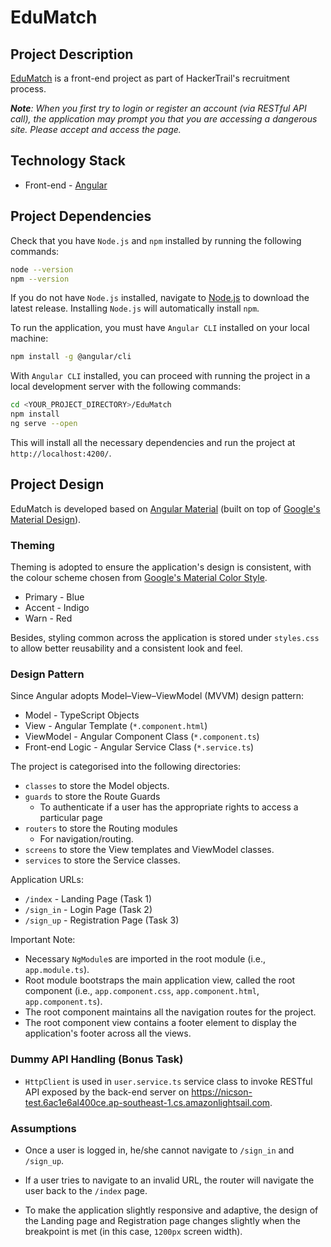 # EduMatch
## Project Description
[EduMatch] is a front-end project as part of HackerTrail's recruitment process.

***Note**: When you first try to login or register an account (via RESTful API call), the application may prompt you that you are accessing a dangerous site. Please accept and access the page.*

## Technology Stack
- Front-end - [Angular]

## Project Dependencies
Check that you have `Node.js` and `npm` installed by running the following commands:
```sh
node --version
npm --version
```

If you do not have `Node.js` installed, navigate to [Node.js] to download the latest release. Installing `Node.js` will automatically install `npm`.

To run the application, you must have `Angular CLI` installed on your local machine:
```sh
npm install -g @angular/cli
```

With `Angular CLI` installed, you can proceed with running the project in a local development server with the following commands:
```sh
cd <YOUR_PROJECT_DIRECTORY>/EduMatch
npm install
ng serve --open
```
This will install all the necessary dependencies and run the project at `http://localhost:4200/`.

## Project Design
EduMatch is developed based on [Angular Material] (built on top of [Google's Material Design]).

### Theming
Theming is adopted to ensure the application's design is consistent, with the colour scheme chosen from [Google's Material Color Style].
- Primary - Blue
- Accent - Indigo
- Warn - Red

Besides, styling common across the application is stored under `styles.css` to allow better reusability and a consistent look and feel.

### Design Pattern
Since Angular adopts Model–View–ViewModel (MVVM) design pattern:
- Model - TypeScript Objects
- View - Angular Template (`*.component.html`)
- ViewModel - Angular Component Class (`*.component.ts`)
- Front-end Logic - Angular Service Class (`*.service.ts`)

The project is categorised into the following directories:
- `classes` to store the Model objects.
- `guards` to store the Route Guards
    - To authenticate if a user has the appropriate rights to access a particular page
- `routers` to store the Routing modules
    - For navigation/routing.
- `screens` to store the View templates and ViewModel classes.
- `services` to store the Service classes.

Application URLs:
- `/index` - Landing Page (Task 1)
- `/sign_in` - Login Page (Task 2)
- `/sign_up` - Registration Page (Task 3)

Important Note:
- Necessary `NgModule`s are imported in the root module (i.e., `app.module.ts`).
- Root module bootstraps the main application view, called the root component (i.e., `app.component.css`, `app.component.html`, `app.component.ts`).
- The root component maintains all the navigation routes for the project.
- The root component view contains a footer element to display the application's footer across all the views.

### Dummy API Handling (Bonus Task)
- `HttpClient` is used in `user.service.ts` service class to invoke RESTful API exposed by the back-end server on https://nicson-test.6ac1e6al400ce.ap-southeast-1.cs.amazonlightsail.com.

### Assumptions
- Once a user is logged in, he/she cannot navigate to `/sign_in` and `/sign_up`.
- If a user tries to navigate to an invalid URL, the router will navigate the user back to the `/index` page.
- To make the application slightly responsive and adaptive, the design of the Landing page and Registration page changes slightly when the breakpoint is met (in this case, `1200px` screen width).

   [EduMatch]: <https://weekeat-tan.github.io/EduMatch/>
   [Angular]: <https://angular.io/>
   [Node.js]: <https://nodejs.org/en/>
   [Angular Material]: <https://material.angular.io/>
   [Google's Material Design]: <https://material.io/>
   [Google's Material Color Style]: <https://material.io/archive/guidelines/style/color.html#color-color-palette>
